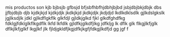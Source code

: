 mis productos son kjb bjbsjb gfbsjd bfjsbfhbfhjdbhjbjbd jsbjdbjbkjdbjk 
dbs jjfbjdbjb djb kjdkjkjd kjdkjdjk jkdkjkjd jkdkjdjk jkdjdjd 
lkdlkdklsdlk gjlkdslgkslk jgjlksdjlk jdkl gjlkdflgkflk glkfdjl
 gjldkjglkd fjkl glkdfghdfkg fdklgjfdklglkflkgdflk lkfd lkfdlk 
 gjldfkjglkdfjlkg jdfkljg lk dflk glk flkgjlkfjglk dflkjlkfjglkf
  lkgjlkf jlk fjldjgkldfjkgjdfkjkgfjfdkgjlkdfjd gg jgf f
    